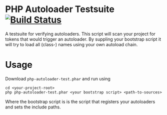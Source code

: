 # PHP Autoloader Testsuite [![Build Status](https://travis-ci.org/david0/php-autoloader-testsuite.svg)](https://travis-ci.org/david0/php-autoloader-testsuite)

A testsuite for verifying autoloaders. This script will scan your project for tokens that would trigger an autoloader. By suppling your bootstrap script it will try to load all (class-) names using your own autoload chain.

# Usage

Download `php-autoloader-test.phar` and run using

    cd <your-project-root>
    php php-autoloader-test.phar <your bootstrap script> <path-to-sources>

Where the bootstrap script is is the script that registers your autoloaders and sets the include paths.
